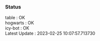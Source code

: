 ### Status


table : OK  
hogwarts : OK  
icy-bot : OK  
Latest Update : 2023-02-25 10:07:57.713730
